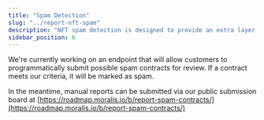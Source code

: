 ```yaml
---
title: "Spam Detection"
slug: "../report-nft-spam"
description: "NFT spam detection is designed to provide an extra layer of protection and help you easily identify potentially harmful contracts."
sidebar_position: 6
---
```


We're currently working on an endpoint that will allow customers to programmatically submit possible spam contracts for review. If a contract meets our criteria, it will be marked as spam. 

In the meantime, manual reports can be submitted via our public submission board at [https://roadmap.moralis.io/b/report-spam-contracts/](https://roadmap.moralis.io/b/report-spam-contracts/)
